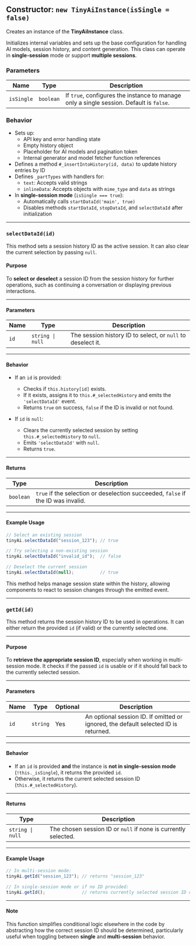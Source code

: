 ## Constructor: `new TinyAiInstance(isSingle = false)`

Creates an instance of the **TinyAiInstance** class.

Initializes internal variables and sets up the base configuration for handling AI models, session history, and content generation. This class can operate in **single-session** mode or support **multiple sessions**.

### Parameters

| Name      | Type    | Description                                                      |
|-----------|---------|------------------------------------------------------------------|
| `isSingle` | `boolean` | If `true`, configures the instance to manage only a single session. Default is `false`. |

### Behavior

- Sets up:
  - API key and error handling state
  - Empty history object
  - Placeholder for AI models and pagination token
  - Internal generator and model fetcher function references
- Defines a method `#_insertIntoHistory(id, data)` to update history entries by ID
- Defines `_partTypes` with handlers for:
  - `text`: Accepts valid strings
  - `inlineData`: Accepts objects with `mime_type` and `data` as strings
- In **single-session mode** (`isSingle === true`):
  - Automatically calls `startDataId('main', true)`
  - Disables methods `startDataId`, `stopDataId`, and `selectDataId` after initialization

---

### `selectDataId(id)`

This method sets a session history ID as the active session. It can also clear the current selection by passing `null`.

#### Purpose

To **select or deselect** a session ID from the session history for further operations, such as continuing a conversation or displaying previous interactions.

---

#### Parameters

| Name | Type             | Description                                                  |
|------|------------------|--------------------------------------------------------------|
| `id` | `string \| null` | The session history ID to select, or `null` to deselect it. |

---

#### Behavior

- If an `id` is provided:
  - Checks if `this.history[id]` exists.
  - If it exists, assigns it to `this.#_selectedHistory` and emits the `'selectDataId'` event.
  - Returns `true` on success, `false` if the ID is invalid or not found.

- If `id` is `null`:
  - Clears the currently selected session by setting `this.#_selectedHistory` to `null`.
  - Emits `'selectDataId'` with `null`.
  - Returns `true`.

---

#### Returns

| Type    | Description                                                                 |
|---------|-----------------------------------------------------------------------------|
| `boolean` | `true` if the selection or deselection succeeded, `false` if the ID was invalid. |

---

#### Example Usage

```js
// Select an existing session
tinyAi.selectDataId("session_123"); // true

// Try selecting a non-existing session
tinyAi.selectDataId("invalid_id");  // false

// Deselect the current session
tinyAi.selectDataId(null);          // true
```

This method helps manage session state within the history, allowing components to react to session changes through the emitted event.

---

### `getId(id)`

This method returns the session history ID to be used in operations. It can either return the provided `id` (if valid) or the currently selected one.

---

#### Purpose

To **retrieve the appropriate session ID**, especially when working in multi-session mode. It checks if the passed `id` is usable or if it should fall back to the currently selected session.

---

#### Parameters

| Name | Type     | Optional | Description                                                                 |
|------|----------|----------|-----------------------------------------------------------------------------|
| `id` | `string` | Yes      | An optional session ID. If omitted or ignored, the default selected ID is returned. |

---

#### Behavior

- If an `id` is provided **and** the instance is **not in single-session mode** (`!this._isSingle`), it returns the provided `id`.
- Otherwise, it returns the current selected session ID (`this.#_selectedHistory`).

---

#### Returns

| Type           | Description                                                    |
|----------------|----------------------------------------------------------------|
| `string \| null` | The chosen session ID or `null` if none is currently selected. |

---

#### Example Usage

```js
// In multi-session mode:
tinyAi.getId("session_123"); // returns "session_123"

// In single-session mode or if no ID provided:
tinyAi.getId();              // returns currently selected session ID or null
```

---

#### Note

This function simplifies conditional logic elsewhere in the code by abstracting how the correct session ID should be determined, particularly useful when toggling between **single** and **multi-session** behavior.
